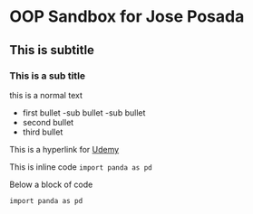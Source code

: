# OOP Sandbox for Jose Posada

## This is subtitle

### This is a sub title

this is a normal text

- first bullet
    -sub bullet
        -sub bullet
- second bullet
- third bullet

This is a hyperlink for [Udemy](https://www.udemy.com/)

This is inline code `import panda as pd`

Below a block of code
```
import panda as pd

```
